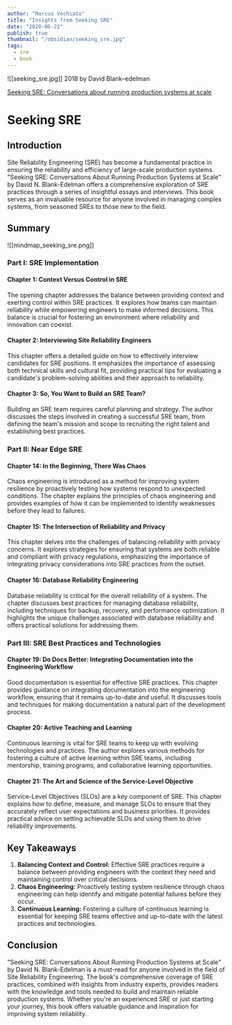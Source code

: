 ```yaml
---
author: "Marcus Vechiato"
title: "Insights from Seeking SRE"
date: "2020-06-22"
publish: true
thumbnail: "/obsidian/seeking_sre.jpg"
tags:
  - sre
  - book
--- 
```

![[seeking_sre.jpg]]
2018 by David Blank–edelman

[Seeking SRE: Conversations about running production systems at scale](https://www.amazon.co.uk/dp/1491978864)

# Seeking SRE

## Introduction

Site Reliability Engineering (SRE) has become a fundamental practice in ensuring the reliability and efficiency of large-scale production systems. "Seeking SRE: Conversations About Running Production Systems at Scale" by David N. Blank-Edelman offers a comprehensive exploration of SRE practices through a series of insightful essays and interviews. This book serves as an invaluable resource for anyone involved in managing complex systems, from seasoned SREs to those new to the field.

## Summary
![[mindmap_seeking_sre.png]]
### Part I: SRE Implementation

#### Chapter 1: Context Versus Control in SRE

The opening chapter addresses the balance between providing context and exerting control within SRE practices. It explores how teams can maintain reliability while empowering engineers to make informed decisions. This balance is crucial for fostering an environment where reliability and innovation can coexist.

#### Chapter 2: Interviewing Site Reliability Engineers

This chapter offers a detailed guide on how to effectively interview candidates for SRE positions. It emphasizes the importance of assessing both technical skills and cultural fit, providing practical tips for evaluating a candidate's problem-solving abilities and their approach to reliability.

#### Chapter 3: So, You Want to Build an SRE Team?

Building an SRE team requires careful planning and strategy. The author discusses the steps involved in creating a successful SRE team, from defining the team's mission and scope to recruiting the right talent and establishing best practices.

### Part II: Near Edge SRE

#### Chapter 14: In the Beginning, There Was Chaos

Chaos engineering is introduced as a method for improving system resilience by proactively testing how systems respond to unexpected conditions. The chapter explains the principles of chaos engineering and provides examples of how it can be implemented to identify weaknesses before they lead to failures.

#### Chapter 15: The Intersection of Reliability and Privacy

This chapter delves into the challenges of balancing reliability with privacy concerns. It explores strategies for ensuring that systems are both reliable and compliant with privacy regulations, emphasizing the importance of integrating privacy considerations into SRE practices from the outset.

#### Chapter 16: Database Reliability Engineering

Database reliability is critical for the overall reliability of a system. The chapter discusses best practices for managing database reliability, including techniques for backup, recovery, and performance optimization. It highlights the unique challenges associated with database reliability and offers practical solutions for addressing them.

### Part III: SRE Best Practices and Technologies

#### Chapter 19: Do Docs Better: Integrating Documentation into the Engineering Workflow

Good documentation is essential for effective SRE practices. This chapter provides guidance on integrating documentation into the engineering workflow, ensuring that it remains up-to-date and useful. It discusses tools and techniques for making documentation a natural part of the development process.

#### Chapter 20: Active Teaching and Learning

Continuous learning is vital for SRE teams to keep up with evolving technologies and practices. The author explores various methods for fostering a culture of active learning within SRE teams, including mentorship, training programs, and collaborative learning opportunities.

#### Chapter 21: The Art and Science of the Service-Level Objective

Service-Level Objectives (SLOs) are a key component of SRE. This chapter explains how to define, measure, and manage SLOs to ensure that they accurately reflect user expectations and business priorities. It provides practical advice on setting achievable SLOs and using them to drive reliability improvements.

## Key Takeaways

1. **Balancing Context and Control:** Effective SRE practices require a balance between providing engineers with the context they need and maintaining control over critical decisions.
2. **Chaos Engineering:** Proactively testing system resilience through chaos engineering can help identify and mitigate potential failures before they occur.
3. **Continuous Learning:** Fostering a culture of continuous learning is essential for keeping SRE teams effective and up-to-date with the latest practices and technologies.

## Conclusion

"Seeking SRE: Conversations About Running Production Systems at Scale" by David N. Blank-Edelman is a must-read for anyone involved in the field of Site Reliability Engineering. The book's comprehensive coverage of SRE practices, combined with insights from industry experts, provides readers with the knowledge and tools needed to build and maintain reliable production systems. Whether you're an experienced SRE or just starting your journey, this book offers valuable guidance and inspiration for improving system reliability.


